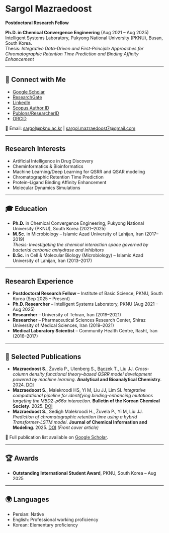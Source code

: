 
# Sargol Mazraedoost

**Postdoctoral Research Fellow**   


**Ph.D. in Chemical Convergence Engineering** (Aug 2021 – Aug 2025)  
Intelligent Systems Laboratory, Pukyong National University (PKNU), Busan, South Korea.  
Thesis: *Integrative Data-Driven and First-Principle Approaches for Chromatographic Retention Time Prediction and Binding Affinity Enhancement*  

---

## 🔗 Connect with Me
- [Google Scholar](https://scholar.google.com/citations?user=tosxQUIAAAAJ&hl=en)  
- [ResearchGate](https://www.researchgate.net/profile/Sargol_Mazraedoost)  
- [LinkedIn](https://www.linkedin.com/in/sargol-mazraedoost-95248b150)  
- [Scopus Author ID](https://www.scopus.com/authid/detail.uri?authorId=57203482383)  
- [Publons/ResearcherID](https://publons.com/researcher/2975473/sargol-mazraedoost/)  
- [ORCID](https://orcid.org/0000-0001-6656-1968)  

📧 Email: sargol@pknu.ac.kr | sargol.mazraedoost7@gmail.com  

---

## Research Interests
- Artificial Intelligence in Drug Discovery  
- Cheminformatics & Bioinformatics  
- Machine Learning/Deep Learning for QSRR and QSAR modeling  
- Chromatographic Retention Time Prediction  
- Protein–Ligand Binding Affinity Enhancement  
- Molecular Dynamics Simulations  

---

## 🎓 Education
- **Ph.D.** in Chemical Convergence Engineering, Pukyong National University (PKNU), South Korea (2021–2025)  
- **M.Sc.** in Microbiology – Islamic Azad University of Lahijan, Iran (2017–2019)  
  *Thesis: Investigating the chemical interaction space governed by bacterial carbonic anhydrase and inhibitors*  
- **B.Sc.** in Cell & Molecular Biology (Microbiology) – Islamic Azad University of Lahijan, Iran (2013–2017)  

---

## Research Experience
- **Postdoctoral Research Fellow** – Institute of Basic Science, PKNU, South Korea (Sep 2025 – Present)  
- **Ph.D. Researcher** – Intelligent Systems Laboratory, PKNU (Aug 2021 – Aug 2025)  
- **Researcher** – University of Tehran, Iran (2019–2021)  
- **Researcher** – Pharmaceutical Sciences Research Center, Shiraz University of Medical Sciences, Iran (2019–2021)  
- **Medical Laboratory Scientist** – Community Health Centre, Rasht, Iran (2016–2017)  

---

## 📄 Selected Publications
- **Mazraedoost S.**, Žuvela P., Ulenberg S., Bączek T., Liu JJ. *Cross-column density functional theory–based QSRR model development powered by machine learning*. **Analytical and Bioanalytical Chemistry**. 2024. [DOI](https://link.springer.com/article/10.1007/s00216-024-05243-7)  
- **Mazraedoost S.**, Malekroodi HS, Yi M, Liu JJ, Lim SI. *Integrative computational pipeline for identifying binding-enhancing mutations targeting the MBD2–p66α interaction*. **Bulletin of the Korean Chemical Society**. 2025. [DOI](https://doi.org/10.1002/bkcs)  
- **Mazraedoost S.**, Sedigh Malekroodi H., Žuvela P., Yi M, Liu JJ. *Prediction of chromatographic retention time using a hybrid Transformer-LSTM model*. **Journal of Chemical Information and Modeling**. 2025. [DOI](https://doi.org/10.1021/acs.jcim.5c00167) *(Front cover article)*  

📌 Full publication list available on [Google Scholar](https://scholar.google.com/citations?user=tosxQUIAAAAJ&hl=en).  

---

## 🏆 Awards
- **Outstanding International Student Award**, PKNU, South Korea – Aug 2025  

---

## 🌍 Languages
- Persian: Native  
- English: Professional working proficiency  
- Korean: Elementary proficiency  
